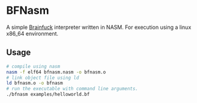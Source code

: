 # BFNasm
A simple [Brainfuck](https://en.wikipedia.org/wiki/Brainfuck) interpreter written in NASM.
For execution using a linux x86_64 environment.

## Usage

```bash
# compile using nasm 
nasm -f elf64 bfnasm.nasm -o bfnasm.o
# link object file using ld
ld bfnasm.o -o bfnasm
# run the executable with command line arguments.
./bfnasm examples/helloworld.bf

```